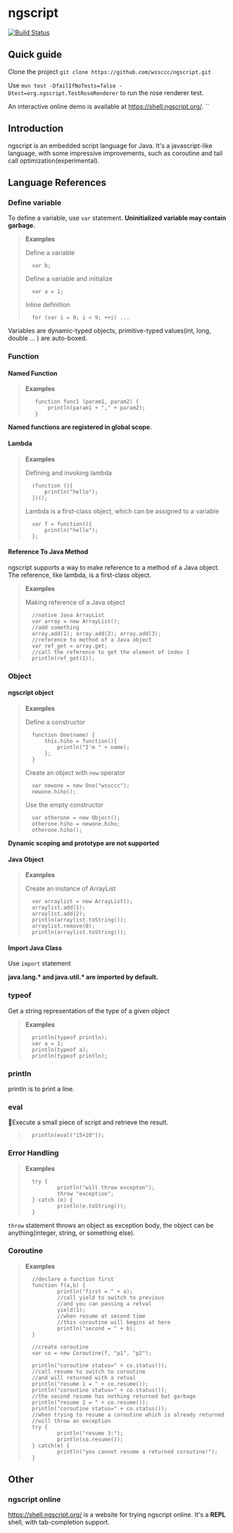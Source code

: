 # ngscript

[![Build Status](https://travis-ci.org/wssccc/ngscript.svg?branch=master)](https://travis-ci.org/wssccc/ngscript)

## Quick guide
Clone the project `git clone https://github.com/wssccc/ngscript.git`

Use `mvn test -DfailIfNoTests=false -Dtest=org.ngscript.TestRoseRenderer` to run the rose renderer test.

An interactive online demo is available at https://shell.ngscript.org/.
``
## Introduction
ngscript is an embedded script language for Java. It's a javascript-like language, with some impressive improvements, such as coroutine and tail call optimization(experimental).


## Language References

### Define variable
To define a variable, use `var` statement. 
**Uninitialized variable may contain garbage.**

>**Examples**
>
>Define a variable
>
>       var b;
>
>Define a variable and initialize
>
>       var a = 1;
>
>Inline definition
>
>       for (var i = 0; i < 9; ++i) ...

Variables are dynamic-typed objects, primitive-typed values(int, long, double ... ) are auto-boxed.

### Function
#### Named Function
>**Examples**
>
>        function func1 (param1, param2) {
>            println(param1 + "," + param2);
>        }
        
**Named functions are registered in global scope**.

#### Lambda
>**Examples**
>
>Defining and invoking lambda
>
>       (function (){
>           println("hello");
>       })();
>
>Lambda is a first-class object, which can be assigned to a variable
>
>       var f = function(){
>           println("hello");
>       };
>

#### Reference To Java Method
ngscript supports a way to make reference to a method of a Java object. The reference, like lambda, is a first-class object.

>**Examples**
>
>Making reference of a Java object
>
>       //native Java ArrayList
>       var array = new ArrayList();
>       //add something
>       array.add(1); array.add(2); array.add(3);
>       //reference to method of a Java object
>       var ref_get = array.get;
>       //call the reference to get the element of index 1
>       println(ref_get(1));

### Object

#### ngscript object
>**Examples**
>
>Define a constructor
>
>       function One(name) {
>           this.hiho = function(){
>               println("I'm " + name);
>           };
>       }
>
>Create an object with `new` operator
>
>       var newone = new One("wssccc");
>       newone.hiho();
>
>Use the empty constructor 
>
>       var otherone = new Object();
>       otherone.hiho = newone.hiho;
>       otherone.hiho();
**Dynamic scoping and prototype are not supported**

#### Java Object
>**Examples**
>
>Create an instance of ArrayList
>
>       var arraylist = new ArrayList();
>       arraylist.add(1);
>       arraylist.add(2);
>       println(arraylist.toString());
>       arraylist.remove(0);
>       println(arraylist.toString());
>

#### Import Java Class
Use `import` statement

**java.lang.\* and java.util.\* are imported by default.**

### typeof
Get a string representation of the type of a given object
>**Examples**
>
>       println(typeof println);
>       var a = 1;
>       println(typeof a);
>       println(typeof println);

### println
println is to print a line.

### eval
Execute a small piece of script and retrieve the result.
>
>       println(eval("15+20"));
>

### Error Handling
>**Examples**
>
>       try {
>               println("will throw excepton");
>               throw "exception";
>       } catch (e) {
>               println(e.toString());
>       }

`throw` statement throws an object as exception body, the object can be anything(integer, string, or something else).

### Coroutine
>**Examples**
>
>       //declare a function first
>       function f(a,b) {
>               println("first = " + a);
>               //call yield to switch to previous
>               //and you can passing a retval
>               yield(1); 
>               //when resume at second time
>               //this coroutine will begins at here
>               println("second = " + b);
>       }
>
>       //create coroutine
>       var co = new Coroutine(f, "p1", "p2"); 
>
>       println("coroutine status=" + co.status());
>       //call resume to switch to coroutine
>       //and will returned with a retval
>       println("resume 1 = " + co.resume());
>       println("coroutine status=" + co.status());
>       //the second resume has nothing returned but garbage
>       println("resume 2 = " + co.resume());
>       println("coroutine status=" + co.status());
>       //when trying to resume a coroutine which is already returned
>       //will throw an exception
>       try {
>               println("resume 3:");
>               println(co.resume());
>       } catch(e) {
>               println("you cannot resume a returned coroutine!");
>       }
>

## Other
### ngscript online
https://shell.ngscript.org/ is a website for trying ngscript online.
It's a **REPL** shell, with tab-completion support.